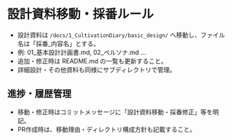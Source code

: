 # 設計資料移動・採番ルール

- 設計資料は `/docs/1_CultivationDiary/basic_design/` へ移動し、ファイル名は「採番_内容名」とする。
- 例: 01_基本設計計画書.md, 02_ペルソナ.md ...
- 追加・修正時は README.md の一覧も更新すること。
- 詳細設計・その他資料も同様にサブディレクトリで管理。

## 進捗・履歴管理
- 移動・修正時はコミットメッセージに「設計資料移動・採番修正」等を明記。
- PR作成時は、移動理由・ディレクトリ構成方針も記載すること。
